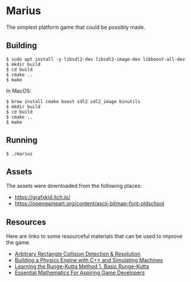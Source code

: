 # Marius

The simplest platform game that could be possibly made.

## Building

    $ sudo apt install -y libsdl2-dev libsdl2-image-dev libboost-all-dev
    $ mkdir build
    $ cd build
    $ cmake ..
    $ make

In MacOS:

    $ brew install cmake boost sdl2 sdl2_image binutils
    $ mkdir build
    $ cd build
    $ cmake ..
    $ make

## Running

    $ ./marius

## Assets

The assets were downloaded from the following places:

  - https://grafxkid.itch.io/
  - https://opengameart.org/content/ascii-bitmap-font-oldschool

## Resources

Here are links to some resourceful materials that can be used to improve the
game.

* [Arbitrary Rectangle Collision Detection & Resolution](https://www.youtube.com/watch?v=8JJ-4JgR7Dg)
* [Building a Physics Engine with C++ and Simulating Machines](https://www.youtube.com/watch?v=TtgS-b191V0)
* [Learning the Runge-Kutta Method 1. Basic Runge-Kutta](https://www.youtube.com/watch?v=8_PnCSsA_BQ)
* [Essential Mathematics For Aspiring Game Developers](https://www.youtube.com/watch?v=DPfxjQ6sqrc)
